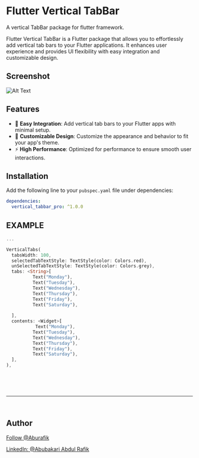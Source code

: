 # Flutter Vertical TabBar

A vertical TabBar package for flutter framework.

Flutter Vertical TabBar  is a Flutter package that allows you to effortlessly add vertical tab bars to your Flutter applications. It enhances user experience and provides UI flexibility with easy integration and customizable design.

## Screenshot

<!-- ![Alt Text](https://giphy.com/embed/WzMV4L0r1iCXjlj6o9) -->
![Alt Text](https://media.giphy.com/media/v1.Y2lkPTc5MGI3NjExcjZwdTlsM3E0anA1N2ExZ3ZoN3Bmb3Q4cHd5eHJ1OW53ZjFhbnJ5eiZlcD12MV9pbnRlcm5hbF9naWZfYnlfaWQmY3Q9Zw/sxZLnajnORoD7Sjhar/giphy.gif)

## Features

- 🌟 **Easy Integration**: Add vertical tab bars to your Flutter apps with minimal setup.
- 🎨 **Customizable Design**: Customize the appearance and behavior to fit your app's theme.
- ⚡ **High Performance**: Optimized for performance to ensure smooth user interactions.

## Installation

Add the following line to your `pubspec.yaml` file under dependencies:

```yaml
dependencies:
  vertical_tabbar_pro: ^1.0.0

  ```



<!-- <br><hr><br> -->
## EXAMPLE

```dart
...

VerticalTabs(
  tabsWidth: 100,
  selectedTabTextStyle: TextStyle(color: Colors.red),
  unSelectedTabTextStyle: TextStyle(color: Colors.grey),
  tabs: <String>[
          Text("Monday"),
          Text("Tuesday"),
          Text("Wednesday"),
          Text("Thursday"),
          Text("Friday"),
          Text("Saturday"),
   
  ],
  contents: <Widget>[
           Text("Monday"),
          Text("Tuesday"),
          Text("Wednesday"),
          Text("Thursday"),
          Text("Friday"),
          Text("Saturday"),
  ],
),
  
  
```

<br><hr><br>

## Author

<a class="github-button" href="https://github.com/Aburafik" aria-label="Follow @Aburafik on GitHub">Follow @Aburafik</a>

<a class="github-button" href="https://www.linkedin.com/in/abubakari-abdul-rafik" aria-label="LinkedIn: Abubakari Abdul rafik">LinkedIn: @Abubakari Abdul Rafik</a>